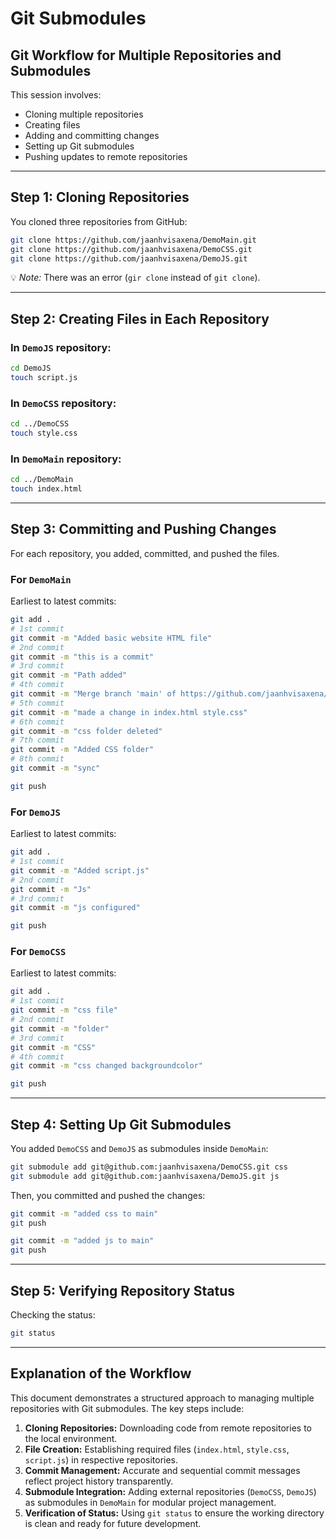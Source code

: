 # **Git Submodules**

## **Git Workflow for Multiple Repositories and Submodules**

This session involves:

- Cloning multiple repositories
- Creating files
- Adding and committing changes
- Setting up Git submodules
- Pushing updates to remote repositories

---

## **Step 1: Cloning Repositories**

You cloned three repositories from GitHub:

```sh
git clone https://github.com/jaanhvisaxena/DemoMain.git
git clone https://github.com/jaanhvisaxena/DemoCSS.git
git clone https://github.com/jaanhvisaxena/DemoJS.git
```

💡 *Note:* There was an error (`gir clone` instead of `git clone`).

---

## **Step 2: Creating Files in Each Repository**

### In `DemoJS` repository:
```sh
cd DemoJS
touch script.js
```

### In `DemoCSS` repository:
```sh
cd ../DemoCSS
touch style.css
```

### In `DemoMain` repository:
```sh
cd ../DemoMain
touch index.html
```

---

## **Step 3: Committing and Pushing Changes**

For each repository, you added, committed, and pushed the files.

### For `DemoMain`
Earliest to latest commits:
```sh
git add .
# 1st commit
git commit -m "Added basic website HTML file"
# 2nd commit
git commit -m "this is a commit"
# 3rd commit
git commit -m "Path added"
# 4th commit
git commit -m "Merge branch 'main' of https://github.com/jaanhvisaxena/DemoMain"
# 5th commit
git commit -m "made a change in index.html style.css"
# 6th commit
git commit -m "css folder deleted"
# 7th commit
git commit -m "Added CSS folder"
# 8th commit
git commit -m "sync"

git push
```

### For `DemoJS`
Earliest to latest commits:
```sh
git add .
# 1st commit
git commit -m "Added script.js"
# 2nd commit
git commit -m "Js"
# 3rd commit
git commit -m "js configured"

git push
```

### For `DemoCSS`
Earliest to latest commits:
```sh
git add .
# 1st commit
git commit -m "css file"
# 2nd commit
git commit -m "folder"
# 3rd commit
git commit -m "CSS"
# 4th commit
git commit -m "css changed backgroundcolor"

git push
```

---

## **Step 4: Setting Up Git Submodules**

You added `DemoCSS` and `DemoJS` as submodules inside `DemoMain`:

```sh
git submodule add git@github.com:jaanhvisaxena/DemoCSS.git css
git submodule add git@github.com:jaanhvisaxena/DemoJS.git js
```

Then, you committed and pushed the changes:

```sh
git commit -m "added css to main"
git push
```

```sh
git commit -m "added js to main"
git push
```

---

## **Step 5: Verifying Repository Status**

Checking the status:

```sh
git status
```
---

## **Explanation of the Workflow**

This document demonstrates a structured approach to managing multiple repositories with Git submodules. The key steps include:

1. **Cloning Repositories:** Downloading code from remote repositories to the local environment.
2. **File Creation:** Establishing required files (`index.html`, `style.css`, `script.js`) in respective repositories.
3. **Commit Management:** Accurate and sequential commit messages reflect project history transparently.
4. **Submodule Integration:** Adding external repositories (`DemoCSS`, `DemoJS`) as submodules in `DemoMain` for modular project management.
5. **Verification of Status:** Using `git status` to ensure the working directory is clean and ready for future development.


